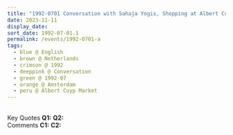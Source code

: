 ```yaml
---
title: "1992-0701 Conversation with Sahaja Yogis, Shopping at Albert Cuyp Market, Amsterdam, Netherlands"
date: 2023-11-11
display_date: 
sort_date: 1992-07-01.1
permalink: /events/1992-0701-a
tags:
  - blue @ English
  - brown @ Netherlands
  - crimson @ 1992
  - deeppink @ Conversation
  - green @ 1992-07
  - orange @ Amsterdam
  - peru @ Albert Cuyp Market
---
```


<br>

<wave-list>
  <list-title color="DarkSeaGreen" width="55">Key Quotes</list-title>
  <list-item color="BlanchedAlmond" width="280"><b>Q1:</b> <i></i></list-item>
  <list-item color="Lavender" width="280"><b>Q2:</b> <i></i></list-item>
</wave-list>

<br>

<wave-list>
  <list-title color="DarkSeaGreen" width="55">Comments</list-title>
  <list-item color="BlanchedAlmond" width="280"><b>C1:</b> <i></i></list-item>
  <list-item color="Lavender" width="280"><b>C2:</b> <i></i></list-item>
</wave-list>